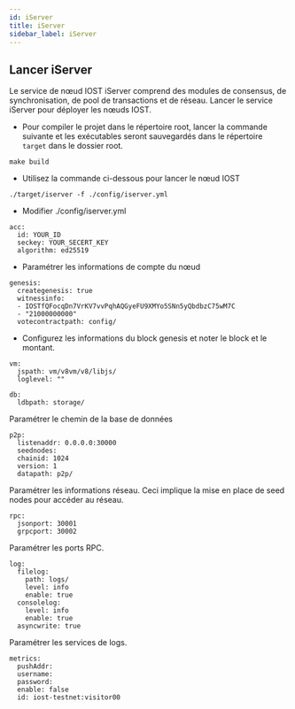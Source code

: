 ```yaml
---
id: iServer
title: iServer
sidebar_label: iServer
---
```


## Lancer iServer

Le service de nœud IOST iServer comprend des modules de consensus, de synchronisation, de pool de transactions et de réseau. Lancer le service iServer pour déployer les nœuds IOST.

* Pour compiler le projet dans le répertoire root, lancer la commande suivante et les exécutables seront sauvegardés dans le répertoire `target` dans le dossier root.

```
make build
```

* Utilisez la commande ci-dessous pour lancer le nœud IOST

```
./target/iserver -f ./config/iserver.yml
```

* Modifier ./config/iserver.yml

```
acc:
  id: YOUR_ID
  seckey: YOUR_SECERT_KEY
  algorithm: ed25519
```

* Paramétrer les informations de compte du nœud

```
genesis:
  creategenesis: true
  witnessinfo:
  - IOSTfQFocqDn7VrKV7vvPqhAQGyeFU9XMYo5SNn5yQbdbzC75wM7C
  - "21000000000"
  votecontractpath: config/
```

* Configurez les informations du block genesis et noter le block et le montant.


```
vm:
  jspath: vm/v8vm/v8/libjs/
  loglevel: ""

```


```
db:
  ldbpath: storage/
```

Paramétrer le chemin de la base de données


```
p2p:
  listenaddr: 0.0.0.0:30000
  seednodes:
  chainid: 1024
  version: 1
  datapath: p2p/
```

Paramétrer les informations réseau. Ceci implique la mise en place de seed nodes pour accéder au réseau.

```
rpc:
  jsonport: 30001
  grpcport: 30002
```

Paramétrer les ports RPC.


```
log:
  filelog:
    path: logs/
    level: info
    enable: true
  consolelog:
    level: info
    enable: true
  asyncwrite: true
```

Paramétrer les services de logs.


```
metrics:
  pushAddr:
  username:
  password:
  enable: false
  id: iost-testnet:visitor00
```
